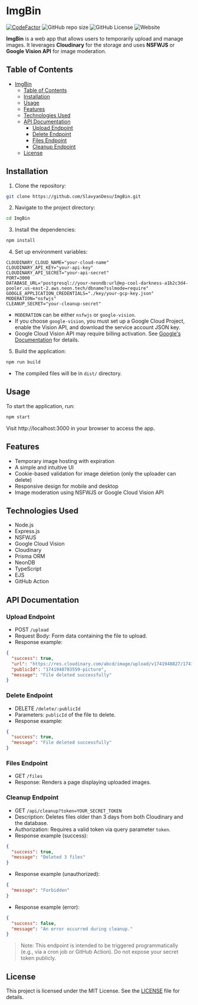 # ImgBin

[![CodeFactor](https://www.codefactor.io/repository/github/slavyandesu/imgbin/badge)](https://www.codefactor.io/repository/github/slavyandesu/imgbin)
![GitHub repo size](https://img.shields.io/github/repo-size/SlavyanDesu/ImgBin)
![GitHub License](https://img.shields.io/github/license/SlavyanDesu/ImgBin)
![Website](https://img.shields.io/website?url=https%3A%2F%2Fimgbin.vercel.app)

**ImgBin** is a web app that allows users to temporarily upload and manage images. It leverages **Cloudinary** for the storage and uses **NSFWJS** or **Google Vision API** for image moderation.

## Table of Contents

- [ImgBin](#imgbin)
  - [Table of Contents](#table-of-contents)
  - [Installation](#installation)
  - [Usage](#usage)
  - [Features](#features)
  - [Technologies Used](#technologies-used)
  - [API Documentation](#api-documentation)
    - [Upload Endpoint](#upload-endpoint)
    - [Delete Endpoint](#delete-endpoint)
    - [Files Endpoint](#files-endpoint)
    - [Cleanup Endpoint](#cleanup-endpoint)
  - [License](#license)

## Installation

1. Clone the repository:

```bash
git clone https://github.com/SlavyanDesu/ImgBin.git
```

2. Navigate to the project directory:

```bash
cd ImgBin
```

3. Install the dependencies:

```bash
npm install
```

4. Set up environment variables:

```
CLOUDINARY_CLOUD_NAME="your-cloud-name"
CLOUDINARY_API_KEY="your-api-key"
CLOUDINARY_API_SECRET="your-api-secret"
PORT=3000
DATABASE_URL="postgresql://your-neondb:url@ep-cool-darkness-a1b2c3d4-pooler.us-east-2.aws.neon.tech/dbname?sslmode=require"
GOOGLE_APPLICATION_CREDENTIALS="./key/your-gcp-key.json"
MODERATION="nsfwjs"
CLEANUP_SECRET="your-cleanup-secret"
```

- `MODERATION` can be either `nsfwjs` or `google-vision`.
- If you choose `google-vision`, you must set up a Google Cloud Project, enable the Vision API, and download the service account JSON key.
- Google Cloud Vision API may require billing activation. See [Google's Documentation](https://cloud.google.com/vision/docs/detecting-safe-search) for details.

5. Build the application:

```bash
npm run build
```

- The compiled files will be in `dist/` directory.

## Usage

To start the application, run:

```bash
npm start
```

Visit http://localhost:3000 in your browser to access the app.

## Features

- Temporary image hosting with expiration
- A simple and intuitive UI
- Cookie-based validation for image deletion (only the uploader can delete)
- Responsive design for mobile and desktop
- Image moderation using NSFWJS or Google Cloud Vision API

## Technologies Used

- Node.js
- Express.js
- NSFWJS
- Google Cloud Vision
- Cloudinary
- Prisma ORM
- NeonDB
- TypeScript
- EJS
- GitHub Action

## API Documentation

### Upload Endpoint

- POST `/upload`
- Request Body: Form data containing the file to upload.
- Response example:

```json
{
  "success": true,
  "url": "https://res.cloudinary.com/abcd/image/upload/v1741948827/1741948783559-picture.png",
  "publicId": "1741948783559-picture",
  "message": "File deleted successfully"
}
```

### Delete Endpoint

- DELETE `/delete/:publicId`
- Parameters: `publicId` of the file to delete.
- Response example:

```json
{
  "success": true,
  "message": "File deleted successfully"
}
```

### Files Endpoint

- GET `/files`
- Response: Renders a page displaying uploaded images.

### Cleanup Endpoint

- GET `/api/cleanup?token=YOUR_SECRET_TOKEN`
- Description: Deletes files older than 3 days from both Cloudinary and the database.
- Authorization: Requires a valid token via query parameter `token`.
- Response example (success):

```json
{
  "success": true,
  "message": "Deleted 3 files"
}
```

- Response example (unauthorized):

```json
{
  "message": "Forbidden"
}
```

- Response example (error):

```json
{
  "success": false,
  "message": "An error occurred during cleanup."
}
```

> Note: This endpoint is intended to be triggered programmatically (e.g., via a cron job or GitHub Action). Do not expose your secret token publicly.

## License

This project is licensed under the MIT License. See the [LICENSE](./LICENSE) file for details.
